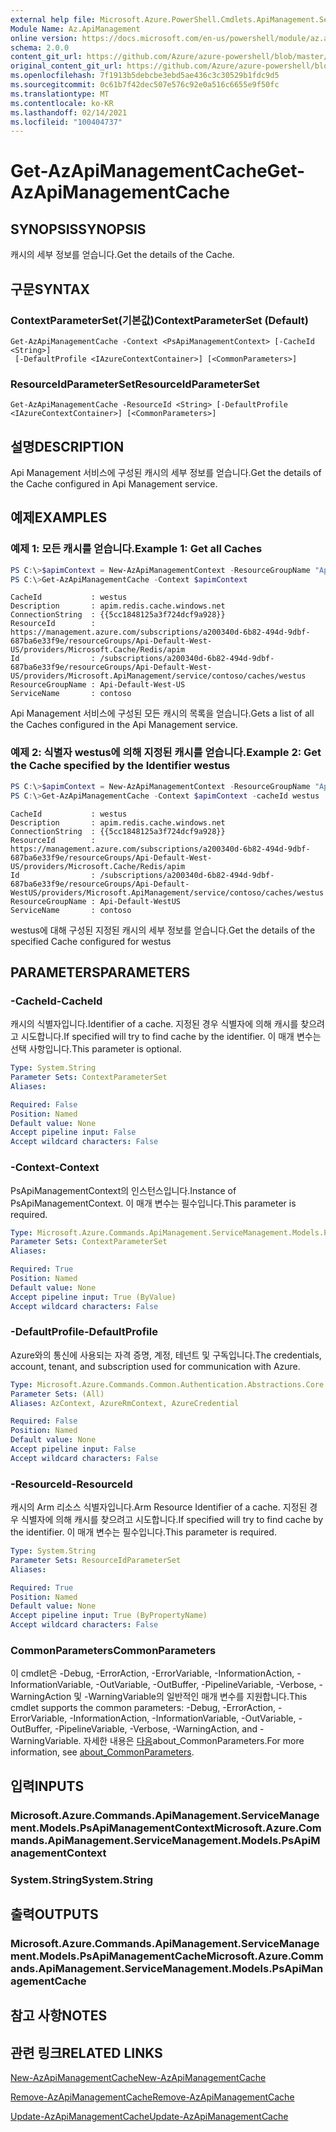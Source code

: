 ```yaml
---
external help file: Microsoft.Azure.PowerShell.Cmdlets.ApiManagement.ServiceManagement.dll-Help.xml
Module Name: Az.ApiManagement
online version: https://docs.microsoft.com/en-us/powershell/module/az.apimanagement/get-azapimanagementcache
schema: 2.0.0
content_git_url: https://github.com/Azure/azure-powershell/blob/master/src/ApiManagement/ApiManagement/help/Get-AzApiManagementCache.md
original_content_git_url: https://github.com/Azure/azure-powershell/blob/master/src/ApiManagement/ApiManagement/help/Get-AzApiManagementCache.md
ms.openlocfilehash: 7f1913b5debcbe3ebd5ae436c3c30529b1fdc9d5
ms.sourcegitcommit: 0c61b7f42dec507e576c92e0a516c6655e9f50fc
ms.translationtype: MT
ms.contentlocale: ko-KR
ms.lasthandoff: 02/14/2021
ms.locfileid: "100404737"
---
```

# <span data-ttu-id="2f8aa-101">Get-AzApiManagementCache</span><span class="sxs-lookup"><span data-stu-id="2f8aa-101">Get-AzApiManagementCache</span></span>

## <span data-ttu-id="2f8aa-102">SYNOPSIS</span><span class="sxs-lookup"><span data-stu-id="2f8aa-102">SYNOPSIS</span></span>
<span data-ttu-id="2f8aa-103">캐시의 세부 정보를 얻습니다.</span><span class="sxs-lookup"><span data-stu-id="2f8aa-103">Get the details of the Cache.</span></span>

## <span data-ttu-id="2f8aa-104">구문</span><span class="sxs-lookup"><span data-stu-id="2f8aa-104">SYNTAX</span></span>

### <span data-ttu-id="2f8aa-105">ContextParameterSet(기본값)</span><span class="sxs-lookup"><span data-stu-id="2f8aa-105">ContextParameterSet (Default)</span></span>
```
Get-AzApiManagementCache -Context <PsApiManagementContext> [-CacheId <String>]
 [-DefaultProfile <IAzureContextContainer>] [<CommonParameters>]
```

### <span data-ttu-id="2f8aa-106">ResourceIdParameterSet</span><span class="sxs-lookup"><span data-stu-id="2f8aa-106">ResourceIdParameterSet</span></span>
```
Get-AzApiManagementCache -ResourceId <String> [-DefaultProfile <IAzureContextContainer>] [<CommonParameters>]
```

## <span data-ttu-id="2f8aa-107">설명</span><span class="sxs-lookup"><span data-stu-id="2f8aa-107">DESCRIPTION</span></span>
<span data-ttu-id="2f8aa-108">Api Management 서비스에 구성된 캐시의 세부 정보를 얻습니다.</span><span class="sxs-lookup"><span data-stu-id="2f8aa-108">Get the details of the Cache configured in Api Management service.</span></span>

## <span data-ttu-id="2f8aa-109">예제</span><span class="sxs-lookup"><span data-stu-id="2f8aa-109">EXAMPLES</span></span>

### <span data-ttu-id="2f8aa-110">예제 1: 모든 캐시를 얻습니다.</span><span class="sxs-lookup"><span data-stu-id="2f8aa-110">Example 1: Get all Caches</span></span>
```powershell
PS C:\>$apimContext = New-AzApiManagementContext -ResourceGroupName "Api-Default-WestUS" -ServiceName "contoso"
PS C:\>Get-AzApiManagementCache -Context $apimContext
```

```
CacheId           : westus
Description       : apim.redis.cache.windows.net
ConnectionString  : {{5cc1848125a3f724dcf9a928}}
ResourceId        : https://management.azure.com/subscriptions/a200340d-6b82-494d-9dbf-687ba6e33f9e/resourceGroups/Api-Default-West-US/providers/Microsoft.Cache/Redis/apim
Id                : /subscriptions/a200340d-6b82-494d-9dbf-687ba6e33f9e/resourceGroups/Api-Default-West-US/providers/Microsoft.ApiManagement/service/contoso/caches/westus
ResourceGroupName : Api-Default-West-US
ServiceName       : contoso
```

<span data-ttu-id="2f8aa-111">Api Management 서비스에 구성된 모든 캐시의 목록을 얻습니다.</span><span class="sxs-lookup"><span data-stu-id="2f8aa-111">Gets a list of all the Caches configured in the Api Management service.</span></span>

### <span data-ttu-id="2f8aa-112">예제 2: 식별자 westus에 의해 지정된 캐시를 얻습니다.</span><span class="sxs-lookup"><span data-stu-id="2f8aa-112">Example 2: Get the Cache specified by the Identifier westus</span></span>
```powershell
PS C:\>$apimContext = New-AzApiManagementContext -ResourceGroupName "Api-Default-WestUS" -ServiceName "contoso"
PS C:\>Get-AzApiManagementCache -Context $apimContext -cacheId westus
```

```
CacheId           : westus
Description       : apim.redis.cache.windows.net
ConnectionString  : {{5cc1848125a3f724dcf9a928}}
ResourceId        : https://management.azure.com/subscriptions/a200340d-6b82-494d-9dbf-687ba6e33f9e/resourceGroups/Api-Default-West-US/providers/Microsoft.Cache/Redis/apim
Id                : /subscriptions/a200340d-6b82-494d-9dbf-687ba6e33f9e/resourceGroups/Api-Default-WestUS/providers/Microsoft.ApiManagement/service/contoso/caches/westus
ResourceGroupName : Api-Default-WestUS
ServiceName       : contoso
```

<span data-ttu-id="2f8aa-113">westus에 대해 구성된 지정된 캐시의 세부 정보를 얻습니다.</span><span class="sxs-lookup"><span data-stu-id="2f8aa-113">Get the details of the specified Cache configured for westus</span></span>

## <span data-ttu-id="2f8aa-114">PARAMETERS</span><span class="sxs-lookup"><span data-stu-id="2f8aa-114">PARAMETERS</span></span>

### <span data-ttu-id="2f8aa-115">-CacheId</span><span class="sxs-lookup"><span data-stu-id="2f8aa-115">-CacheId</span></span>
<span data-ttu-id="2f8aa-116">캐시의 식별자입니다.</span><span class="sxs-lookup"><span data-stu-id="2f8aa-116">Identifier of a cache.</span></span>
<span data-ttu-id="2f8aa-117">지정된 경우 식별자에 의해 캐시를 찾으려고 시도합니다.</span><span class="sxs-lookup"><span data-stu-id="2f8aa-117">If specified will try to find cache by the identifier.</span></span>
<span data-ttu-id="2f8aa-118">이 매개 변수는 선택 사항입니다.</span><span class="sxs-lookup"><span data-stu-id="2f8aa-118">This parameter is optional.</span></span>

```yaml
Type: System.String
Parameter Sets: ContextParameterSet
Aliases:

Required: False
Position: Named
Default value: None
Accept pipeline input: False
Accept wildcard characters: False
```

### <span data-ttu-id="2f8aa-119">-Context</span><span class="sxs-lookup"><span data-stu-id="2f8aa-119">-Context</span></span>
<span data-ttu-id="2f8aa-120">PsApiManagementContext의 인스턴스입니다.</span><span class="sxs-lookup"><span data-stu-id="2f8aa-120">Instance of PsApiManagementContext.</span></span>
<span data-ttu-id="2f8aa-121">이 매개 변수는 필수입니다.</span><span class="sxs-lookup"><span data-stu-id="2f8aa-121">This parameter is required.</span></span>

```yaml
Type: Microsoft.Azure.Commands.ApiManagement.ServiceManagement.Models.PsApiManagementContext
Parameter Sets: ContextParameterSet
Aliases:

Required: True
Position: Named
Default value: None
Accept pipeline input: True (ByValue)
Accept wildcard characters: False
```

### <span data-ttu-id="2f8aa-122">-DefaultProfile</span><span class="sxs-lookup"><span data-stu-id="2f8aa-122">-DefaultProfile</span></span>
<span data-ttu-id="2f8aa-123">Azure와의 통신에 사용되는 자격 증명, 계정, 테넌트 및 구독입니다.</span><span class="sxs-lookup"><span data-stu-id="2f8aa-123">The credentials, account, tenant, and subscription used for communication with Azure.</span></span>

```yaml
Type: Microsoft.Azure.Commands.Common.Authentication.Abstractions.Core.IAzureContextContainer
Parameter Sets: (All)
Aliases: AzContext, AzureRmContext, AzureCredential

Required: False
Position: Named
Default value: None
Accept pipeline input: False
Accept wildcard characters: False
```

### <span data-ttu-id="2f8aa-124">-ResourceId</span><span class="sxs-lookup"><span data-stu-id="2f8aa-124">-ResourceId</span></span>
<span data-ttu-id="2f8aa-125">캐시의 Arm 리소스 식별자입니다.</span><span class="sxs-lookup"><span data-stu-id="2f8aa-125">Arm Resource Identifier of a cache.</span></span> <span data-ttu-id="2f8aa-126">지정된 경우 식별자에 의해 캐시를 찾으려고 시도합니다.</span><span class="sxs-lookup"><span data-stu-id="2f8aa-126">If specified will try to find cache by the identifier.</span></span> <span data-ttu-id="2f8aa-127">이 매개 변수는 필수입니다.</span><span class="sxs-lookup"><span data-stu-id="2f8aa-127">This parameter is required.</span></span>

```yaml
Type: System.String
Parameter Sets: ResourceIdParameterSet
Aliases:

Required: True
Position: Named
Default value: None
Accept pipeline input: True (ByPropertyName)
Accept wildcard characters: False
```

### <span data-ttu-id="2f8aa-128">CommonParameters</span><span class="sxs-lookup"><span data-stu-id="2f8aa-128">CommonParameters</span></span>
<span data-ttu-id="2f8aa-129">이 cmdlet은 -Debug, -ErrorAction, -ErrorVariable, -InformationAction, -InformationVariable, -OutVariable, -OutBuffer, -PipelineVariable, -Verbose, -WarningAction 및 -WarningVariable의 일반적인 매개 변수를 지원합니다.</span><span class="sxs-lookup"><span data-stu-id="2f8aa-129">This cmdlet supports the common parameters: -Debug, -ErrorAction, -ErrorVariable, -InformationAction, -InformationVariable, -OutVariable, -OutBuffer, -PipelineVariable, -Verbose, -WarningAction, and -WarningVariable.</span></span> <span data-ttu-id="2f8aa-130">자세한 내용은 [다음](https://go.microsoft.com/fwlink/?LinkID=113216)about_CommonParameters.</span><span class="sxs-lookup"><span data-stu-id="2f8aa-130">For more information, see [about_CommonParameters](https://go.microsoft.com/fwlink/?LinkID=113216).</span></span>

## <span data-ttu-id="2f8aa-131">입력</span><span class="sxs-lookup"><span data-stu-id="2f8aa-131">INPUTS</span></span>

### <span data-ttu-id="2f8aa-132">Microsoft.Azure.Commands.ApiManagement.ServiceManagement.Models.PsApiManagementContext</span><span class="sxs-lookup"><span data-stu-id="2f8aa-132">Microsoft.Azure.Commands.ApiManagement.ServiceManagement.Models.PsApiManagementContext</span></span>

### <span data-ttu-id="2f8aa-133">System.String</span><span class="sxs-lookup"><span data-stu-id="2f8aa-133">System.String</span></span>

## <span data-ttu-id="2f8aa-134">출력</span><span class="sxs-lookup"><span data-stu-id="2f8aa-134">OUTPUTS</span></span>

### <span data-ttu-id="2f8aa-135">Microsoft.Azure.Commands.ApiManagement.ServiceManagement.Models.PsApiManagementCache</span><span class="sxs-lookup"><span data-stu-id="2f8aa-135">Microsoft.Azure.Commands.ApiManagement.ServiceManagement.Models.PsApiManagementCache</span></span>

## <span data-ttu-id="2f8aa-136">참고 사항</span><span class="sxs-lookup"><span data-stu-id="2f8aa-136">NOTES</span></span>

## <span data-ttu-id="2f8aa-137">관련 링크</span><span class="sxs-lookup"><span data-stu-id="2f8aa-137">RELATED LINKS</span></span>

[<span data-ttu-id="2f8aa-138">New-AzApiManagementCache</span><span class="sxs-lookup"><span data-stu-id="2f8aa-138">New-AzApiManagementCache</span></span>](./New-AzApiManagementCache.md)

[<span data-ttu-id="2f8aa-139">Remove-AzApiManagementCache</span><span class="sxs-lookup"><span data-stu-id="2f8aa-139">Remove-AzApiManagementCache</span></span>](./Remove-AzApiManagementCache.md)

[<span data-ttu-id="2f8aa-140">Update-AzApiManagementCache</span><span class="sxs-lookup"><span data-stu-id="2f8aa-140">Update-AzApiManagementCache</span></span>](./Update-AzApiManagementCache.md)

